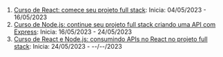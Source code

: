1. [Curso de React: comece seu projeto full stack](https://cursos.alura.com.br/course/react-crie-primeira-pagina-web): Inicia: 04/05/2023 - 16/05/2023
2. [Curso de Node.js: continue seu projeto full stack criando uma API com Express](https://cursos.alura.com.br/course/node-primeira-api-express): Inicia: 16/05/2023 - 24/05/2023
3. [Curso de React e Node.js: consumindo APIs no React no projeto full stack](https://cursos.alura.com.br/course/react-node-consumindo-apis-react): Inicia: 24/05/2023 - --/--/2023
